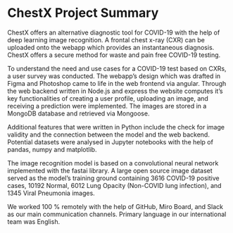 # ChestX Project Summary

ChestX offers an alternative diagnostic tool for COVID-19 with the help of deep learning image recognition. A frontal chest x-ray (CXR) can be uploaded onto the webapp which provides an  instantaneous diagnosis. ChestX offers a secure method for waste and pain free COVID-19 testing. 

To understand the need and use cases for a COVID-19 test based on CXRs, a user survey was conducted. The webapp’s design which was drafted in Figma and Photoshop came to life in the web frontend via angular. Through the web backend written in Node.js and express the website computes it’s key functionalities of creating a user profile, uploading an image, and receiving a prediction were implemented. The images are stored in a MongoDB database and retrieved via Mongoose.

Additional features that were written in Python include the check for image validity and the connection between the model and the web backend. Potential datasets were analysed in Jupyter notebooks with the help of pandas, numpy and matplotlib.

The image recognition model is based on a convolutional neural network implemented with the fastai library. A large open source image dataset served as the model’s training ground containing 3616 COVID-19 positive cases, 10192 Normal, 6012 Lung Opacity (Non-COVID lung infection), and 1345 Viral Pneumonia images.  

We worked 100 % remotely with the help of GitHub, Miro Board, and Slack as our main communication channels. Primary language in our international team was English.
